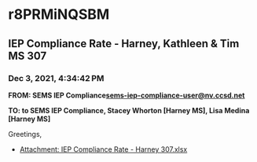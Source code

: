 # r8PRMiNQSBM
## IEP Compliance Rate - Harney, Kathleen & Tim MS 307
### Dec 3, 2021, 4:34:42 PM
**FROM: SEMS IEP Compliance<sems-iep-compliance-user@nv.ccsd.net>**

**TO: to SEMS IEP Compliance, Stacey Whorton [Harney MS], Lisa Medina [Harney MS]**


Greetings, 





* [Attachment: IEP Compliance Rate - Harney 307.xlsx](r8PRMiNQSBM-attachment-1.xlsx)

